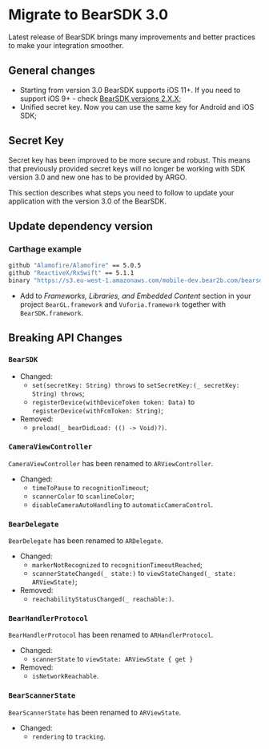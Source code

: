 # Migrate to BearSDK 3.0

Latest release of BearSDK brings many improvements and better practices to make your integration smoother.

## General changes

* Starting from version 3.0 BearSDK supports iOS 11+.
If you need to support iOS 9+ - check [BearSDK versions 2.X.X](https://github.com/bear2b/bear_sdk_demo_ios/releases/tag/2.2.2);
* Unified secret key. Now you can use the same key for Android and iOS SDK;

## Secret Key

Secret key has been improved to be more secure and robust. This means that previously provided secret keys will no longer be
working with SDK version 3.0 and new one has to be provided by ARGO.

 This section describes what steps you need to follow to update your application with the version 3.0 of the BearSDK.

## Update dependency version

### Carthage example

``` bash
github "Alamofire/Alamofire" == 5.0.5
github "ReactiveX/RxSwift" == 5.1.1
binary "https://s3.eu-west-1.amazonaws.com/mobile-dev.bear2b.com/bearsdk-ios/BearSDK.json" == 3.0
```

* Add to *Frameworks, Libraries, and Embedded Content* section in your project `BearGL.framework` and `Vuforia.framework` together with `BearSDK.framework`.

## Breaking API Changes

### `BearSDK`

* Changed:
  * `set(secretKey: String) throws` to `setSecretKey:(_ secretKey: String) throws`;
  * `registerDevice(withDeviceToken token: Data)` to `registerDevice(withFcmToken: String)`;
* Removed:
  * `preload(_ bearDidLoad: (() -> Void)?)`.

### `CameraViewController`

`CameraViewController` has been renamed to `ARViewController`.

* Changed:
  * `timeToPause` to `recognitionTimeout`;
  * `scannerColor` to `scanlineColor`;
  * `disableCameraAutoHandling` to `automaticCameraControl`.

### `BearDelegate`

`BearDelegate` has been renamed to `ARDelegate`.

* Changed:
  * `markerNotRecognized` to `recognitionTimeoutReached`;
  * `scannerStateChanged(_ state:)` to `viewStateChanged(_ state: ARViewState)`;
* Removed:
  * `reachabilityStatusChanged(_ reachable:)`.

### `BearHandlerProtocol`

`BearHandlerProtocol` has been renamed to `ARHandlerProtocol`.

* Changed:
  * `scannerState` to `viewState: ARViewState { get }`
* Removed:
  * `isNetworkReachable`.

### `BearScannerState`

`BearScannerState` has been renamed to `ARViewState`.

* Changed:
  * `rendering` to `tracking`.
